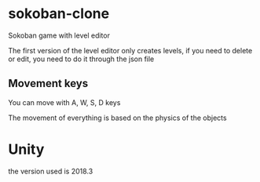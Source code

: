 # sokoban-clone
Sokoban game with level editor

The first version of the level editor only creates levels, if you need to delete or edit, you need to do it through the json file

## Movement keys
You can move with A, W, S, D keys

The movement of everything is based on the physics of the objects

# Unity
the version used is 2018.3